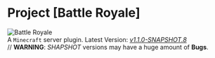 # Project [Battle Royale]
![Battle Royale](https://klnsyf-sun.github.io/img/Battle-Royale.png)  
A `Minecraft` server plugin.
Latest Version: [*v1.1.0-SNAPSHOT.8*](https://github.com/Klnsyf-Sun/Battle-Royale/releases)  
// **WARNING**: *SHAPSHOT* versions may have a huge amount of **Bugs**.

